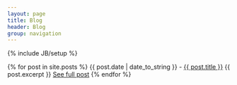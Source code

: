 ```yaml
---
layout: page
title: Blog
header: Blog
group: navigation
---
```

{% include JB/setup %}

{% for post in site.posts %}
  {{ post.date | date_to_string }} - <a href="{{ post.url }}">{{ post.title }}</a>
  {{ post.excerpt }}
  <a href="{{ post.url }}">See full post</a>
{% endfor %}
